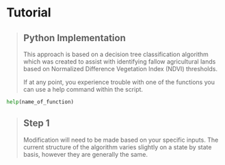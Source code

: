 # Tutorial
>
>
> ## Python Implementation
> This approach is based on a decision tree classification algorithm which was created to assist with identifying fallow agricultural lands based on Normalized Difference Vegetation Index (NDVI) thresholds.
>
> If at any point, you experience trouble with one of the functions you can use a help command within the script.
```python
help(name_of_function)
```
>
> ## Step 1
>
> Modification will need to be made based on your specific inputs. The current structure of the algorithm varies slightly on a state by state basis, however they are generally the same.